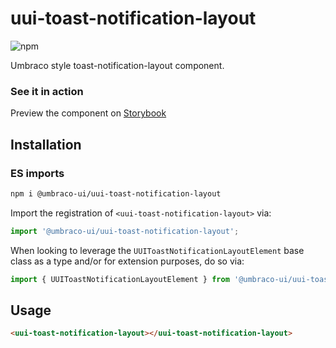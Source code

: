 # uui-toast-notification-layout

![npm](https://img.shields.io/npm/v/@umbraco-ui/uui-toast-notification-layout?logoColor=%231B264F)

Umbraco style toast-notification-layout component.

### See it in action

Preview the component on [Storybook](http://localhost:6006/?path=/story/uui-toast-notification-layout)

## Installation

### ES imports

```zsh
npm i @umbraco-ui/uui-toast-notification-layout
```

Import the registration of `<uui-toast-notification-layout>` via:

```javascript
import '@umbraco-ui/uui-toast-notification-layout';
```

When looking to leverage the `UUIToastNotificationLayoutElement` base class as a type and/or for extension purposes, do so via:

```javascript
import { UUIToastNotificationLayoutElement } from '@umbraco-ui/uui-toast-notification-layout';
```

## Usage

```html
<uui-toast-notification-layout></uui-toast-notification-layout>
```

